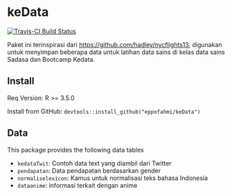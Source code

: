 # keData

[![Travis-CI Build Status](https://travis-ci.org/eppofahmi/keData.svg?branch=master)](https://travis-ci.org/eppofahmi/keData)

Paket ini terinspirasi dari https://github.com/hadley/nycflights13, digunakan untuk menyimpan beberapa data untuk latihan data sains di kelas data sains Sadasa dan Bootcamp Kedata.

## Install 

Req Version: R >= 3.5.0

Install from GitHub: `devtools::install_github("eppofahmi/keData")`

## Data 

This package provides the following data tables

* `kedataTwit`: Contoh data text yang diambil dari Twitter
* `pendapatan`: Data pendapatan berdasarkan gender
* `normaliselexicon`: Kamus untuk normalisasi teks bahasa Indonesia
* `dataanime`: informasi terkait dengan anime